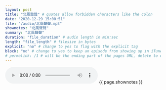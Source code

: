 ```yaml
---
layout: post
title: "北風聲聲" # quotes allow forbidden characters like the colon
date: "2020-12-29 15:00:51"
file: "/audio/北風聲聲.mp3"
shownotes: "北風聲聲"
summary: "北風聲聲"
duration: "file_duration" # audio length in min:sec
length: "file_length" # filesize in bytes
explicit: "no" # change to yes to flag with the explicit tag
block: "no" # change to yes to keep an episode from showing up in iTunes
# permalink: /1 # will be the ending part of the pages URL, delete to default to the title
---
```


<audio controls>
<source src="{{site.url}}{{site.baseurl}}{{ page.file }}" type="audio/x-mp3">
Your browser does not support the audio element.
</audio>
{{ page.shownotes }}
